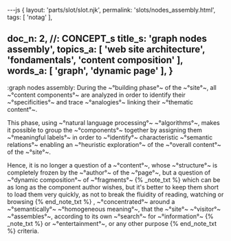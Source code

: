 ---js
{
  layout: 'parts/slot/slot.njk',
  permalink: 'slots/nodes_assembly.html',
  tags: [ 'notag' ],

  doc_n: 2,    //: CONCEPT_s
  title_s: 'graph nodes assembly',
  topics_a: [ 'web site architecture', 'fondamentals', 'content composition' ],
  words_a: [ 'graph', 'dynamic page' ],
}
---
:graph nodes assembly:
During the ~°building phase°~ of the ~°site°~, all ~°content components°~ are analyzed in order to identify their ~°specificities°~ and trace ~°analogies°~ linking their ~°thematic content°~.


This phase, using ~°natural language processing°~ ~°algorithms°~, makes it possible to group the ~°components°~ together by assigning them ~°meaningful labels°~
in order to ~°identify°~ characteristic ~°semantic relations°~ enabling an ~°heuristic exploration°~ of the ~°overall content°~ of the ~°site°~.


Hence, it is no longer a question of a ~°content°~, whose ~°structure°~ is completely frozen by the ~°author°~ of the ~°page°~,
but a question of ~°dynamic composition°~ of ~°fragments°~
{% _note_txt  %}
which can be as long as the component author wishes, but it's better to keep them short to load them very quickly, as not to break the fluidity of reading, watching or browsing
{% end_note_txt %}
, ~°concentrated°~ around a ~°semantically°~ ~°homogeneous meaning°~,
that the ~°site°~ ~°visitor°~ ~°assembles°~, according to its own ~°search°~ for ~°information°~
{% _note_txt  %}
or ~°entertainment°~, or any other purpose
{% end_note_txt %}
criteria.
